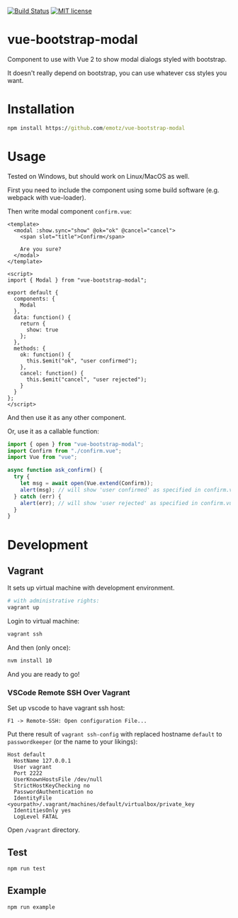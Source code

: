 [![Build Status](https://travis-ci.org/emotz/vue-bootstrap-modal.svg?branch=master)](https://travis-ci.org/emotz/vue-bootstrap-modal.svg?branch=master)
[![MIT license](http://img.shields.io/badge/license-MIT-brightgreen.svg)](http://opensource.org/licenses/MIT)

# vue-bootstrap-modal

Component to use with Vue 2 to show modal dialogs styled with bootstrap.

It doesn't really depend on bootstrap, you can use whatever css styles you want.

# Installation

```bat
npm install https://github.com/emotz/vue-bootstrap-modal
```

# Usage

Tested on Windows, but should work on Linux/MacOS as well.

First you need to include the component using some build software (e.g. webpack with vue-loader).

Then write modal component `confirm.vue`:

```vue
<template>
  <modal :show.sync="show" @ok="ok" @cancel="cancel">
    <span slot="title">Confirm</span>

    Are you sure?
  </modal>
</template>

<script>
import { Modal } from "vue-bootstrap-modal";

export default {
  components: {
    Modal
  },
  data: function() {
    return {
      show: true
    };
  },
  methods: {
    ok: function() {
      this.$emit("ok", "user confirmed");
    },
    cancel: function() {
      this.$emit("cancel", "user rejected");
    }
  }
};
</script>
```

And then use it as any other component.

Or, use it as a callable function:

```js
import { open } from "vue-bootstrap-modal";
import Confirm from "./confirm.vue";
import Vue from "vue";

async function ask_confirm() {
  try {
    let msg = await open(Vue.extend(Confirm));
    alert(msg); // will show 'user confirmed' as specified in confirm.vue
  } catch (err) {
    alert(err); // will show 'user rejected' as specified in confirm.vue
  }
}
```

# Development

## Vagrant

It sets up virtual machine with development environment.

```sh
# with administrative rights:
vagrant up
```

Login to virtual machine:

```sh
vagrant ssh
```

And then (only once):

```sh
nvm install 10
```

And you are ready to go!

### VSCode Remote SSH Over Vagrant

Set up vscode to have vagrant ssh host:

`F1 -> Remote-SSH: Open configuration File...`

Put there result of `vagrant ssh-config` with replaced hostname `default` to `passwordkeeper` (or the name to your likings):

```ssh
Host default
  HostName 127.0.0.1
  User vagrant
  Port 2222
  UserKnownHostsFile /dev/null
  StrictHostKeyChecking no
  PasswordAuthentication no
  IdentityFile <yourpath>/.vagrant/machines/default/virtualbox/private_key
  IdentitiesOnly yes
  LogLevel FATAL
```

Open `/vagrant` directory.

## Test

```sh
npm run test
```

## Example

```sh
npm run example
```
